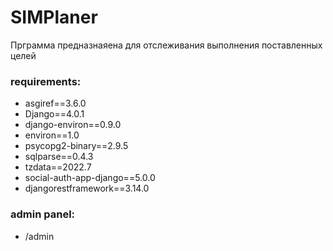 # SIMPlaner #

Прграмма предназнаяена для отслеживания выполнения поставленных целей

### requirements: ###
- asgiref==3.6.0
- Django==4.0.1
- django-environ==0.9.0
- environ==1.0
- psycopg2-binary==2.9.5
- sqlparse==0.4.3
- tzdata==2022.7
- social-auth-app-django==5.0.0
- djangorestframework==3.14.0

### admin panel: ###
- /admin
